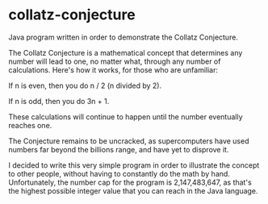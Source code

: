 # collatz-conjecture
Java program written in order to demonstrate the Collatz Conjecture. 

The Collatz Conjecture is a mathematical concept that determines any number will lead to one, no matter what, through 
any number of calculations. Here's how it works, for those who are unfamiliar: 

If n is even, then you do n / 2 (n divided by 2).

If n is odd, then you do 3n + 1. 

These calculations will continue to happen until the number eventually reaches one. 

The Conjecture remains to be uncracked, as supercomputers have used numbers far beyond the billions range, and have yet to disprove it.

I decided to write this very simple program in order to illustrate the concept to other people, without having to constantly do the 
math by hand. Unfortunately, the number cap for the program is 2,147,483,647, as that's the highest possible integer value that you can
reach in the Java language. 
